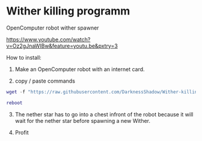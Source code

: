 # Wither killing programm
OpenComputer robot wither spawner

https://www.youtube.com/watch?v=Oz2gJnaWIBw&feature=youtu.be&pxtry=3

How to install:

1) Make an OpenComputer robot with an internet card.

2) copy / paste commands

```lua
wget -f "https://raw.githubusercontent.com/DarknessShadow/Wither-killing-programm/master/autorun.lua" autorun.lua

reboot
```
3) The nether star has to go into a chest infront of the robot because it will wait for the nether star before spawning a new Wither.

4) Profit
